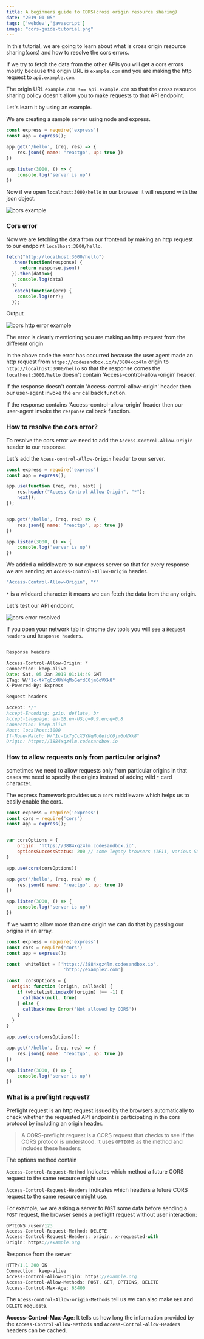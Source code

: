 ```yaml
---
title: A beginners guide to CORS(cross origin resource sharing)
date: "2019-01-05"
tags: ['webdev','javascript']
image: "cors-guide-tutorial.png"
---
```


In this tutorial, we are going to learn about what is cross origin resource sharing(cors) and how to resolve the cors errors.


If we try to fetch the data from the other APIs you will get a cors errors mostly because the origin URL is `example.com` and you are making the http request to `api.example.com`.

The origin URL `example.com !== api.example.com` so that the cross resource sharing policy doesn't allow you to make requests to that API endpoint.

Let's learn it by using an example.

We are creating a sample server using node and express.

```js
const express = require('express')
const app = express();

app.get('/hello', (req, res) => {
    res.json({ name: "reactgo", up: true })
})

app.listen(3000, () => {
    console.log('server is up')
})
```

Now if we open `localhost:3000/hello` in our browser it will respond with the json object.


![cors example ](./cors-examples.png)

### Cors error

Now we are fetching the data from our frontend by making an http request to our endpoint `localhost:3000/hello`.

```js
fetch("http://localhost:3000/hello")
  .then(function(response) {
     return response.json()
  }).then(data=>{
    console.log(data)
  })
  .catch(function(err) {
    console.log(err);
  });
```

Output

![cors http error example](./cors-error-http.png)

The error is clearly mentioning you are making an http request from the different origin


In the above code the error has occurred because the user agent made an http request from `https://codesandbox.io/s/3884xqz4lm` origin to `http://localhost:3000/hello` so that the response comes the `localhost:3000/hello` doesn't contain 'Access-control-allow-origin' header.

If the response doesn't contain 'Access-control-allow-origin' header then our user-agent invoke the `err` callback function.

If the response contains 'Access-control-allow-origin' header then our user-agent invoke the `response`
callback function.

### How to resolve the cors error?

To resolve the cors error we need to add the `Access-Control-Allow-Origin` header to our response.

Let's add the `Acess-control-Allow-Origin` header to our server.

```js
const express = require('express')
const app = express();

app.use(function (req, res, next) {
    res.header("Access-Control-Allow-Origin", "*");
    next();
});


app.get('/hello', (req, res) => {
    res.json({ name: "reactgo", up: true })
})

app.listen(3000, () => {
    console.log('server is up')
})
```

We added a middleware to our express server so that for every response we are sending an `Access-Control-Allow-Origin` header.

```js
"Access-Control-Allow-Origin", "*"
```

`*` is a wildcard character it means we can fetch the data from the any origin.


Let's test our API endpoint.


![cors error resolved](./cors-error-resolved.png)


If you open your network tab in chrome dev tools you will see a `Request headers` and `Response headers`.

```js

Response headers

Access-Control-Allow-Origin: *
Connection: keep-alive
Date: Sat, 05 Jan 2019 01:14:49 GMT
ETag: W/"1c-tkTgCcXUYKqMoGefdC0jm6oVXk8"
X-Powered-By: Express

Request headers

Accept: */*
Accept-Encoding: gzip, deflate, br
Accept-Language: en-GB,en-US;q=0.9,en;q=0.8
Connection: keep-alive
Host: localhost:3000
If-None-Match: W/"1c-tkTgCcXUYKqMoGefdC0jm6oVXk8"
Origin: https://3884xqz4lm.codesandbox.io
```

### How to allow requests only from particular origins?

sometimes we need to allow requests only from particular origins in that cases we need to specify the origins instead of adding wild `*` card character.

The express framework provides us a `cors` middleware which helps us to easily enable the cors.

```js
const express = require('express')
const cors = require('cors')
const app = express();


var corsOptions = {
    origin: 'https://3884xqz4lm.codesandbox.io',
    optionsSuccessStatus: 200 // some legacy browsers (IE11, various SmartTVs) choke on 204
}

app.use(cors(corsOptions))

app.get('/hello', (req, res) => {
    res.json({ name: "reactgo", up: true })
})

app.listen(3000, () => {
    console.log('server is up')
})
```



if we want to allow more than one origin we can do that by passing our origins in an array.

```js
const express = require('express')
const cors = require('cors')
const app = express();

const  whitelist = ['https://3884xqz4lm.codesandbox.io',
                     'http://example2.com']

const  corsOptions = {
  origin: function (origin, callback) {
    if (whitelist.indexOf(origin) !== -1) {
      callback(null, true)
    } else {
      callback(new Error('Not allowed by CORS'))
    }
  }
}

app.use(cors(corsOptions));

app.get('/hello', (req, res) => {
    res.json({ name: "reactgo", up: true })
})

app.listen(3000, () => {
    console.log('server is up')
})
```


### What is a preflight request?

Preflight request is an http request issued by the browsers automatically to check whether the requested API endpoint is participating in the cors protocol by including an origin header.

> A CORS-preflight request is a CORS request that checks to see if the CORS protocol is understood. It uses `OPTIONS` as the method and includes these headers:

The options method contain

`Access-Control-Request-Method` Indicates which method a future CORS request to the same resource might use.

`Access-Control-Request-Headers` Indicates which headers a future CORS request to the same resource might use.

For example, we are  asking a server to `POST` some data  before sending a `POST` request,
the browser sends a  preflight request without user interaction:

```js
OPTIONS /user/123
Access-Control-Request-Method: DELETE
Access-Control-Request-Headers: origin, x-requested-with
Origin: https://example.org

```

Response from the server

```js
HTTP/1.1 200 OK
Connection: keep-alive
Access-Control-Allow-Origin: https://example.org
Access-Control-Allow-Methods: POST, GET, OPTIONS, DELETE
Access-Control-Max-Age: 63400
```

The `Acess-control-Allow-origin-Methods` tell us we can also make `GET` and `DELETE` requests.

**Access-Control-Max-Age**: It tells us how long the information provided by the `Access-Control-Allow-Methods` and `Access-Control-Allow-Headers` headers can be cached.